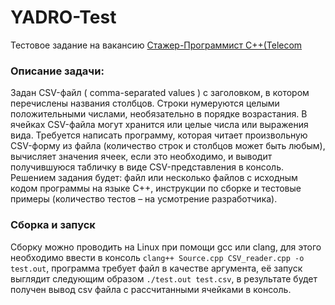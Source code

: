 # YADRO-Test
Тестовое задание на вакансию [Стажер-Программист C++(Telecom](https://hh.ru/vacancy/81431271?hhtmFrom=chat)

### Описание задачи:
Задан CSV-файл ( comma-separated values ) с заголовком, в котором перечислены названия столбцов. Строки нумеруются
целыми положительными числами, необязательно в порядке возрастания. В ячейках CSV-файла могут хранится или целые
числа или выражения вида. Требуется написать программу, которая читает произвольную CSV-форму из файла (количество строк и столбцов может быть
любым), вычисляет значения ячеек, если это необходимо, и выводит получившуюся табличку в виде CSV-представления в
консоль. Решением задания будет: файл или несколько файлов с исходным кодом программы на языке C++, инструкции по
сборке и тестовые примеры (количество тестов – на усмотрение разработчика).
### Сборка и запуск
Сборку можно проводить на Linux при помощи gcc или clang, для этого необходимо ввести в консоль ```clang++ Source.cpp CSV_reader.cpp -o test.out```, программа требует файл в качестве аргумента, её запуск выглядит следующим образом ```./test.out test.csv```, в результате будет получен вывод csv файла с рассчитанными ячейками в консоль.
